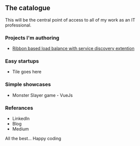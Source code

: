 ## The catalogue

This will be the central point of access to all of my work as an IT professional.

### Projects I'm authoring

- [Ribbon based load balance with service discovery extention](https://github.com/iamyasas/netflix-ribbon-roundrobin)

### Easy startups

- Tile goes here

### Simple showcases

- Monster Slayer game - VueJs

### Referances

- LinkedIn
- Blog
- Medium

All the best... Happy coding
